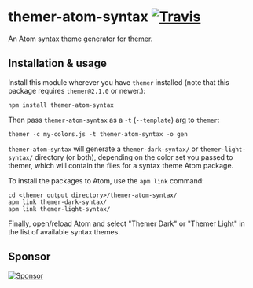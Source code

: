 # themer-atom-syntax [![Travis](https://img.shields.io/travis/mjswensen/themer-atom-syntax.svg)](https://travis-ci.org/mjswensen/themer-atom-syntax)

An Atom syntax theme generator for [themer](https://github.com/mjswensen/themer).

## Installation & usage

Install this module wherever you have `themer` installed (note that this package requires `themer@2.1.0` or newer.):

    npm install themer-atom-syntax

Then pass `themer-atom-syntax` as a `-t` (`--template`) arg to `themer`:

    themer -c my-colors.js -t themer-atom-syntax -o gen

`themer-atom-syntax` will generate a `themer-dark-syntax/` or `themer-light-syntax/` directory (or both), depending on the color set you passed to themer, which will contain the files for a syntax theme Atom package.

To install the packages to Atom, use the `apm link` command:

    cd <themer output directory>/themer-atom-syntax/
    apm link themer-dark-syntax/
    apm link themer-light-syntax/

Finally, open/reload Atom and select "Themer Dark" or "Themer Light" in the list of available syntax themes.

## Sponsor

[![Sponsor](https://app.codesponsor.io/embed/hHKoUkX4tpsdAzjvSfNXFb22/mjswensen/themer-atom-syntax.svg)](https://app.codesponsor.io/link/hHKoUkX4tpsdAzjvSfNXFb22/mjswensen/themer-atom-syntax)
